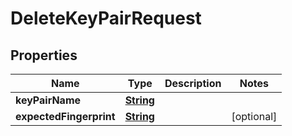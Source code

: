 

# DeleteKeyPairRequest


## Properties

| Name | Type | Description | Notes |
|------------ | ------------- | ------------- | -------------|
|**keyPairName** | [**String**](String.md) |  |  |
|**expectedFingerprint** | [**String**](String.md) |  |  [optional] |



